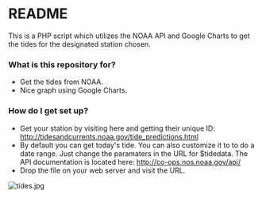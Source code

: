 # README #

This is a PHP script which utilizes the NOAA API and Google Charts to get the tides for the designated station chosen.

### What is this repository for? ###

* Get the tides from NOAA.
* Nice graph using Google Charts.

### How do I get set up? ###

* Get your station by visiting here and getting their unique ID: http://tidesandcurrents.noaa.gov/tide_predictions.html
* By default you can get today's tide.  You can also customize it to to do a date range.  Just change the paramaters in the URL for $tidedata.  The API documentation is located here: http://co-ops.nos.noaa.gov/api/
* Drop the file on your web server and visit the URL.

![tides.jpg](https://bitbucket.org/repo/jGd8rM/images/3336686685-tides.jpg)